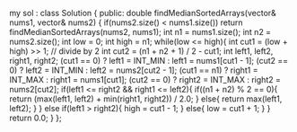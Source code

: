 my sol :
class Solution {
public:
double findMedianSortedArrays(vector<int>& nums1, vector<int>& nums2) {
if(nums2.size() < nums1.size()) return findMedianSortedArrays(nums2, nums1);
int n1 = nums1.size();
int n2 = nums2.size();
int low = 0;
int high = n1;
while(low <= high){
int cut1 = (low + high) >> 1; // divide by 2
int cut2 = (n1 + n2 + 1) / 2 - cut1;
int left1, left2, right1, right2;
(cut1 == 0) ? left1 = INT_MIN : left1 = nums1[cut1 - 1];
(cut2 == 0) ? left2 = INT_MIN : left2 = nums2[cut2 - 1];
(cut1 == n1) ? right1 = INT_MAX : right1 = nums1[cut1];
(cut2 == 0) ? right2 = INT_MAX : right2 = nums2[cut2];
if(left1 <= right2 && right1 <= left2){
if((n1 + n2) % 2 == 0){
return (max(left1, left2) + min(right1, right2)) / 2.0;
}
else{
return max(left1, left2);
}
}
else if(left1 > right2){
high = cut1 - 1;
}
else{
low = cut1 + 1;
}
}
return 0.0;
}
};